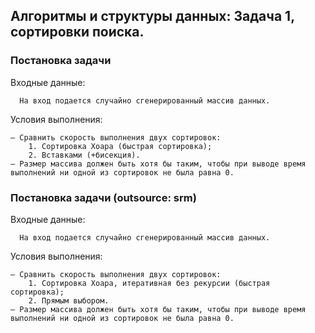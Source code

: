 
## Алгоритмы и структуры данных: Задача 1, сортировки поиска.

### Постановка задачи

Входные данные:
```
  На вход подается случайно сгенерированный массив данных.
```

Условия выполнения:
```
– Сравнить скорость выполнения двух сортировок:
    1. Сортировка Хоара (быстрая сортировка);
    2. Вставками (+бисекция).
– Размер массива должен быть хотя бы таким, чтобы при выводе время выполнений ни одной из сортировок не была равна 0.
```


### Постановка задачи (outsource: srm)

Входные данные:
```
  На вход подается случайно сгенерированный массив данных.
```

Условия выполнения:
```
– Сравнить скорость выполнения двух сортировок:
    1. Сортировка Хоара, итеративная без рекурсии (быстрая сортировка);
    2. Прямым выбором.
– Размер массива должен быть хотя бы таким, чтобы при выводе время выполнений ни одной из сортировок не была равна 0.
```
